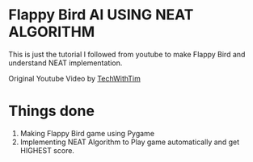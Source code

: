 # Flappy Bird AI USING NEAT ALGORITHM

This is just the tutorial I followed from youtube to make Flappy Bird and understand NEAT implementation.

Original Youtube Video by [TechWithTim](https://www.youtube.com/playlist?list=PLzMcBGfZo4-lwGZWXz5Qgta_YNX3_vLS2)

# Things done
1. Making Flappy Bird game using Pygame
2. Implementing NEAT Algorithm to Play game automatically and get HIGHEST score.
